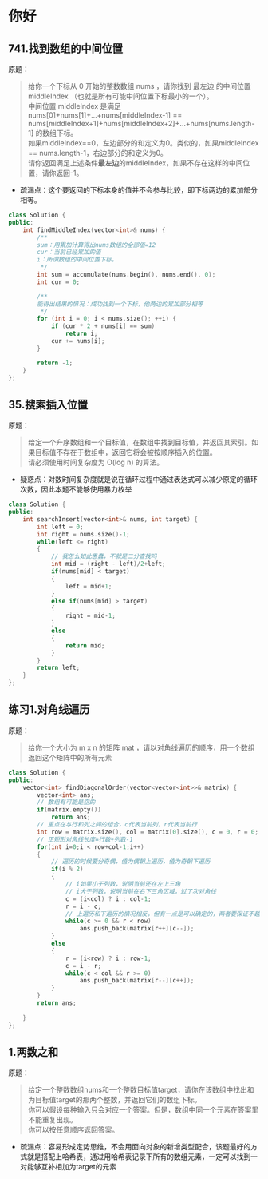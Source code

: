 # 你好

## 741.找到数组的中间位置
原题：
> 给你一个下标从 0 开始的整数数组 nums ，请你找到 最左边 的中间位置 middleIndex （也就是所有可能中间位置下标最小的一个）。  
> 中间位置 middleIndex 是满足 nums[0]+nums[1]+...+nums[middleIndex-1] == nums[middleIndex+1]+nums[middleIndex+2]+...+nums[nums.length-1] 的数组下标。  
> 如果middleIndex==0，左边部分的和定义为0。类似的，如果middleIndex == nums.length-1，右边部分的和定义为0。  
> 请你返回满足上述条件**最左边**的middleIndex，如果不存在这样的中间位置，请你返回-1。  
- 疏漏点：这个要返回的下标本身的值并不会参与比较，即下标两边的累加部分相等。
```c++
class Solution {
public:
    int findMiddleIndex(vector<int>& nums) {
        /**
        sum：用累加计算得出nums数组的全部值=12
        cur：当前已经累加的值
        i：所谓数组的中间位置下标。
         */
        int sum = accumulate(nums.begin(), nums.end(), 0);
        int cur = 0;

        /**
        能得出结果的情况：成功找到一个下标，他两边的累加部分相等
         */
        for (int i = 0; i < nums.size(); ++i) {
            if (cur * 2 + nums[i] == sum)
                return i;
            cur += nums[i];
        }

        return -1;
    }
};
```

## 35.搜索插入位置
原题：
> 给定一个升序数组和一个目标值，在数组中找到目标值，并返回其索引。如果目标值不存在于数组中，返回它将会被按顺序插入的位置。  
> 请必须使用时间复杂度为 O(log n) 的算法。
- 疑惑点：对数时间复杂度就是说在循环过程中通过表达式可以减少原定的循环次数，因此本题不能够使用暴力枚举
```c++
class Solution {
public:
    int searchInsert(vector<int>& nums, int target) {
        int left = 0;
        int right = nums.size()-1;
        while(left <= right)
        {
            // 我怎么如此愚蠢，不就是二分查找吗
            int mid = (right - left)/2+left;
            if(nums[mid] < target)
            {
                left = mid+1;
            }
            else if(nums[mid] > target)
            {
                right = mid-1;
            }
            else
            {
                return mid;
            }
        }
        return left;
    }
};
```

## 练习1.对角线遍历
原题：
> 给你一个大小为 m x n 的矩阵 mat ，请以对角线遍历的顺序，用一个数组返回这个矩阵中的所有元素  
```c++
class Solution {
public:
    vector<int> findDiagonalOrder(vector<vector<int>>& matrix) {
        vector<int> ans;
        // 数组有可能是空的
        if(matrix.empty())
            return ans;
        // 重点在与行和列之间的组合，c代表当前列，r代表当前行
        int row = matrix.size(), col = matrix[0].size(), c = 0, r = 0;
        // 正矩形对角线长度=行数+列数-1
        for(int i=0;i < row+col-1;i++)
        {
            // 遍历的时候要分奇偶，值为偶朝上遍历，值为奇朝下遍历
            if(i % 2)
            {
                // i如果小于列数，说明当前还在左上三角
                // i大于列数，说明当前在右下三角区域，过了次对角线
                c = (i<col) ? i : col-1;
                r = i - c;
                // 上遍历和下遍历的情况相反，但有一点是可以确定的，两者要保证不越界，上遍历范围内是c不越下界，下遍历内是r不越下界
                while(c >= 0 && r < row)
                    ans.push_back(matrix[r++][c--]);
            }
            else
            {
                r = (i<row) ? i : row-1;
                c = i - r;
                while(c < col && r >= 0)
                    ans.push_back(matrix[r--][c++]);
            }
        }
        return ans;
        
    }
};
```

## 1.两数之和
原题：
> 给定一个整数数组nums和一个整数目标值target，请你在该数组中找出和为目标值target的那两个整数，并返回它们的数组下标。  
> 你可以假设每种输入只会对应一个答案。但是，数组中同一个元素在答案里不能重复出现。  
> 你可以按任意顺序返回答案。  
- 疏漏点：容易形成定势思维，不会用面向对象的新增类型配合，该题最好的方式就是搭配上哈希表，通过用哈希表记录下所有的数组元素，一定可以找到一对能够互补相加为target的元素
```
